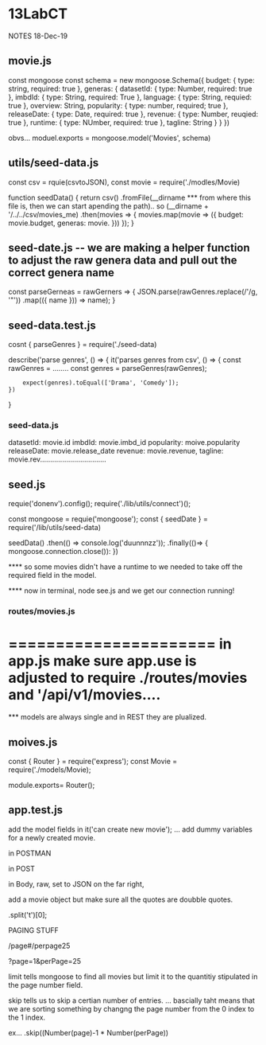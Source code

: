 # 13LabCT

NOTES 18-Dec-19

## movie.js

const mongoose 
const schema = new mongoose.Schema({
    budget: {
        type: string, 
        required: true
    },
    generas: {
        datasetId: {
            type: Number, 
            required: true
        }, 
        imbdId: {
            type: String, 
            required: True
        }, 
        language: {
            type: String, 
            requied: true
        },
        overview: String, 
        popularity: {
            type: number, 
            required; true
        },
        releaseDate: {
            type: Date, 
            required: true
        },
        revenue: {
            type: Number, 
            reuqied: true
        },
        runtime: {
            type: NUmber, 
            required: true
        },
        tagline: String
        }
    }
})

obvs... moduel.exports = mongoose.model('Movies', schema)

## utils/seed-data.js

const csv = rquie(csvtoJSON), 
const movie = require('./modles/Movie)

function seedData() {
    return csv()
    .fromFile(__dirname *** from where this file is, then we can start apending the path).. so (__dirname + '/../../csv/movies_me)
    .then(movies => {
      movies.map(movie => ({
          budget: movie.budget, 
          generas: movie.
      }))
    });
}

## seed-date.js -- we are making a helper function to adjust the raw genera data and pull out the correct genera name

const parseGerneas = rawGerners => {
    JSON.parse(rawGenres.replace(/'/g, '"'))
    .map(({ name })) => name); 
}

## seed-data.test.js

cosnt { parseGenres } = require('./seed-data)

describe('parse genres', () => {
    it('parses genres from csv', () => {
        const rawGenres = ........
        const genres = parseGenres(rawGenres); 

        expect(genres).toEqual(['Drama', 'Comedy']); 
    })
}

### seed-data.js

datasetId: movie.id
imbdId: movie.imbd_id
popularity: moive.popularity
releaseDate: movie.release_date
revenue: movie.revenue, 
tagline: movie.rev.................................


## seed.js

requie('donenv').config(); 
require('./lib/utils/connect')(); 

const mongoose = requie('mongoose'); 
const { seedDate } =  require('/lib/utils/seed-data)

seedData()
.then(() => console.log('duunnnzz')); 
.finally(()=> {
    mongoose.connection.close()): 
})



**** so some movies didn't have a runtime to we needed to take off the required field in the model. 

**** now in terminal, node see.js and we get our connection running!

### routes/movies.js
======================
in app.js make sure app.use is adjusted to require ./routes/movies and '/api/v1/movies....
==================

*** models are always single  and in REST they are plualized. 

## moives.js

const { Router } = require('express'); 
const Movie = require('./models/Movie); 

module.exports= Router(); 

## app.test.js 

add the model  fields in it('can create  new movie'); 
... add dummy variables for a newly created movie.  

in POSTMAN 

in POST 

in Body, raw, set to JSON on the far right, 


add a movie object but make sure all the quotes are doubble quotes.

.split('t')[0]; 


PAGING STUFF

/page#/perpage25

?page=1&perPage=25

limit tells mongoose to find all movies but limit it to the quantitiy stipulated in the page number field. 

skip tells us to skip a certian number of entries. ... bascially taht means that we are sorting something by changng the page number from the 0 index to the 1 index. 

ex... .skip((Number(page)-1 * Number(perPage))
